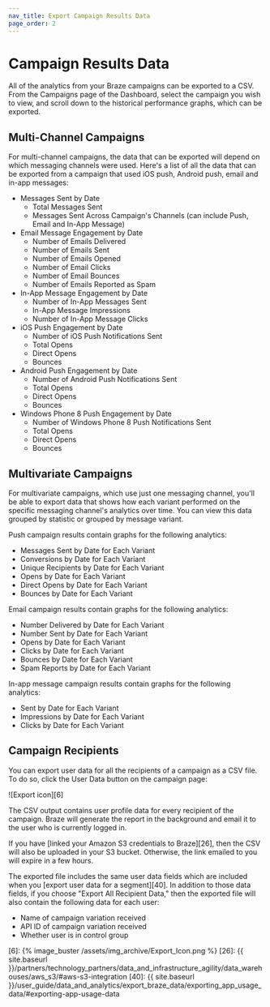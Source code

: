```yaml
---
nav_title: Export Campaign Results Data
page_order: 2
---
```


# Campaign Results Data

All of the analytics from your Braze campaigns can be exported to a CSV. From the Campaigns page of the Dashboard, select the campaign you wish to view, and scroll down to the historical performance graphs, which can be exported.

## Multi-Channel Campaigns

For multi-channel campaigns, the data that can be exported will depend on which messaging channels were used. Here's a list of all the data that can be exported from a campaign that used iOS push, Android push, email and in-app messages:

- Messages Sent by Date
    - Total Messages Sent
    - Messages Sent Across Campaign's Channels (can include Push, Email and In-App Message)
- Email Message Engagement by Date
    - Number of Emails Delivered
    - Number of Emails Sent
    - Number of Emails Opened
    - Number of Email Clicks
    - Number of Email Bounces
    - Number of Emails Reported as Spam
- In-App Message Engagement by Date
    - Number of In-App Messages Sent
    - In-App Message Impressions
    - Number of In-App Message Clicks
- iOS Push Engagement by Date
    - Number of iOS Push Notifications Sent
    - Total Opens
    - Direct Opens
    - Bounces
- Android Push Engagement by Date
    - Number of Android Push Notifications Sent
    - Total Opens
    - Direct Opens
    - Bounces
- Windows Phone 8 Push Engagement by Date
    - Number of Windows Phone 8 Push Notifications Sent
    - Total Opens
    - Direct Opens
    - Bounces

## Multivariate Campaigns

For multivariate campaigns, which use just one messaging channel, you'll be able to export data that shows how each variant performed on the specific messaging channel's analytics over time. You can view this data grouped by statistic or grouped by message variant.

Push campaign results contain graphs for the following analytics:

- Messages Sent by Date for Each Variant
- Conversions by Date for Each Variant
- Unique Recipients by Date for Each Variant
- Opens by Date for Each Variant
- Direct Opens by Date for Each Variant
- Bounces by Date for Each Variant

Email campaign results contain graphs for the following analytics:

- Number Delivered by Date for Each Variant
- Number Sent by Date for Each Variant
- Opens by Date for Each Variant
- Clicks by Date for Each Variant
- Bounces by Date for Each Variant
- Spam Reports by Date for Each Variant

In-app message campaign results contain graphs for the following analytics:

- Sent by Date for Each Variant
- Impressions by Date for Each Variant
- Clicks by Date for Each Variant

## Campaign Recipients

You can export user data for all the recipients of a campaign as a CSV file. To do so, click the User Data button on the campaign page:

![Export icon][6]

The CSV output contains user profile data for every recipient of the campaign. Braze will generate the report in the background and email it to the user who is currently logged in.

If you have [linked your Amazon S3 credentials to Braze][26], then the CSV will also be uploaded in your S3 bucket. Otherwise, the link emailed to you will expire in a few hours.

The exported file includes the same user data fields which are included when you [export user data for a segment][40]. In addition to those data fields, if you choose "Export All Recipient Data," then the exported file will also contain the following data for each user:

- Name of campaign variation received
- API ID of campaign variation received
- Whether user is in control group

[6]: {% image_buster /assets/img_archive/Export_Icon.png %}
[26]: {{ site.baseurl }}/partners/technology_partners/data_and_infrastructure_agility/data_warehouses/aws_s3/#aws-s3-integration
[40]: {{ site.baseurl }}/user_guide/data_and_analytics/export_braze_data/exporting_app_usage_data/#exporting-app-usage-data
